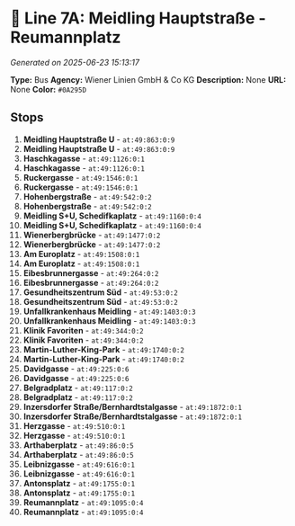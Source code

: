 # 🚌 Line 7A: Meidling Hauptstraße - Reumannplatz

*Generated on 2025-06-23 15:13:17*

**Type:** Bus
**Agency:** Wiener Linien GmbH & Co KG
**Description:** None
**URL:** None
**Color:** `#0A295D`

## Stops

1. **Meidling Hauptstraße U** - `at:49:863:0:9`
2. **Meidling Hauptstraße U** - `at:49:863:0:9`
3. **Haschkagasse** - `at:49:1126:0:1`
4. **Haschkagasse** - `at:49:1126:0:1`
5. **Ruckergasse** - `at:49:1546:0:1`
6. **Ruckergasse** - `at:49:1546:0:1`
7. **Hohenbergstraße** - `at:49:542:0:2`
8. **Hohenbergstraße** - `at:49:542:0:2`
9. **Meidling S+U, Schedifkaplatz** - `at:49:1160:0:4`
10. **Meidling S+U, Schedifkaplatz** - `at:49:1160:0:4`
11. **Wienerbergbrücke** - `at:49:1477:0:2`
12. **Wienerbergbrücke** - `at:49:1477:0:2`
13. **Am Europlatz** - `at:49:1508:0:1`
14. **Am Europlatz** - `at:49:1508:0:1`
15. **Eibesbrunnergasse** - `at:49:264:0:2`
16. **Eibesbrunnergasse** - `at:49:264:0:2`
17. **Gesundheitszentrum Süd** - `at:49:53:0:2`
18. **Gesundheitszentrum Süd** - `at:49:53:0:2`
19. **Unfallkrankenhaus Meidling** - `at:49:1403:0:3`
20. **Unfallkrankenhaus Meidling** - `at:49:1403:0:3`
21. **Klinik Favoriten** - `at:49:344:0:2`
22. **Klinik Favoriten** - `at:49:344:0:2`
23. **Martin-Luther-King-Park** - `at:49:1740:0:2`
24. **Martin-Luther-King-Park** - `at:49:1740:0:2`
25. **Davidgasse** - `at:49:225:0:6`
26. **Davidgasse** - `at:49:225:0:6`
27. **Belgradplatz** - `at:49:117:0:2`
28. **Belgradplatz** - `at:49:117:0:2`
29. **Inzersdorfer Straße/Bernhardtstalgasse** - `at:49:1872:0:1`
30. **Inzersdorfer Straße/Bernhardtstalgasse** - `at:49:1872:0:1`
31. **Herzgasse** - `at:49:510:0:1`
32. **Herzgasse** - `at:49:510:0:1`
33. **Arthaberplatz** - `at:49:86:0:5`
34. **Arthaberplatz** - `at:49:86:0:5`
35. **Leibnizgasse** - `at:49:616:0:1`
36. **Leibnizgasse** - `at:49:616:0:1`
37. **Antonsplatz** - `at:49:1755:0:1`
38. **Antonsplatz** - `at:49:1755:0:1`
39. **Reumannplatz** - `at:49:1095:0:4`
40. **Reumannplatz** - `at:49:1095:0:4`